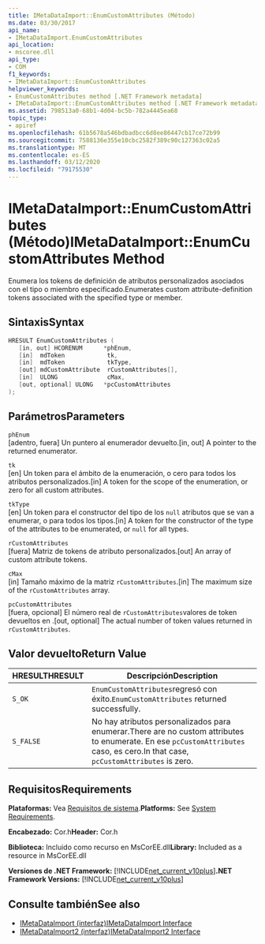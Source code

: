 ```yaml
---
title: IMetaDataImport::EnumCustomAttributes (Método)
ms.date: 03/30/2017
api_name:
- IMetaDataImport.EnumCustomAttributes
api_location:
- mscoree.dll
api_type:
- COM
f1_keywords:
- IMetaDataImport::EnumCustomAttributes
helpviewer_keywords:
- EnumCustomAttributes method [.NET Framework metadata]
- IMetaDataImport::EnumCustomAttributes method [.NET Framework metadata]
ms.assetid: 798513a0-68b1-4d04-bc5b-782a4445ea68
topic_type:
- apiref
ms.openlocfilehash: 61b5678a546bdbadbcc6d8ee86447cb17ce72b99
ms.sourcegitcommit: 7588136e355e10cbc2582f389c90c127363c02a5
ms.translationtype: MT
ms.contentlocale: es-ES
ms.lasthandoff: 03/12/2020
ms.locfileid: "79175530"
---
```

# <a name="imetadataimportenumcustomattributes-method"></a><span data-ttu-id="bebfb-102">IMetaDataImport::EnumCustomAttributes (Método)</span><span class="sxs-lookup"><span data-stu-id="bebfb-102">IMetaDataImport::EnumCustomAttributes Method</span></span>
<span data-ttu-id="bebfb-103">Enumera los tokens de definición de atributos personalizados asociados con el tipo o miembro especificado.</span><span class="sxs-lookup"><span data-stu-id="bebfb-103">Enumerates custom attribute-definition tokens associated with the specified type or member.</span></span>  
  
## <a name="syntax"></a><span data-ttu-id="bebfb-104">Sintaxis</span><span class="sxs-lookup"><span data-stu-id="bebfb-104">Syntax</span></span>  
  
```cpp  
HRESULT EnumCustomAttributes (
   [in, out] HCORENUM      *phEnum,  
   [in]  mdToken            tk,
   [in]  mdToken            tkType,
   [out] mdCustomAttribute  rCustomAttributes[],
   [in]  ULONG              cMax,  
   [out, optional] ULONG   *pcCustomAttributes  
);  
```  
  
## <a name="parameters"></a><span data-ttu-id="bebfb-105">Parámetros</span><span class="sxs-lookup"><span data-stu-id="bebfb-105">Parameters</span></span>  
 `phEnum`  
 <span data-ttu-id="bebfb-106">[adentro, fuera] Un puntero al enumerador devuelto.</span><span class="sxs-lookup"><span data-stu-id="bebfb-106">[in, out] A pointer to the returned enumerator.</span></span>  
  
 `tk`  
 <span data-ttu-id="bebfb-107">[en] Un token para el ámbito de la enumeración, o cero para todos los atributos personalizados.</span><span class="sxs-lookup"><span data-stu-id="bebfb-107">[in] A token for the scope of the enumeration, or zero for all custom attributes.</span></span>  
  
 `tkType`  
 <span data-ttu-id="bebfb-108">[en] Un token para el constructor del tipo de los `null` atributos que se van a enumerar, o para todos los tipos.</span><span class="sxs-lookup"><span data-stu-id="bebfb-108">[in] A token for the constructor of the type of the attributes to be enumerated, or `null` for all types.</span></span>  
  
 `rCustomAttributes`  
 <span data-ttu-id="bebfb-109">[fuera] Matriz de tokens de atributo personalizados.</span><span class="sxs-lookup"><span data-stu-id="bebfb-109">[out] An array of custom attribute tokens.</span></span>  
  
 `cMax`  
 <span data-ttu-id="bebfb-110">[in] Tamaño máximo de la matriz `rCustomAttributes`.</span><span class="sxs-lookup"><span data-stu-id="bebfb-110">[in] The maximum size of the `rCustomAttributes` array.</span></span>  
  
 `pcCustomAttributes`  
 <span data-ttu-id="bebfb-111">[fuera, opcional] El número real de `rCustomAttributes`valores de token devueltos en .</span><span class="sxs-lookup"><span data-stu-id="bebfb-111">[out, optional] The actual number of token values returned in `rCustomAttributes`.</span></span>  
  
## <a name="return-value"></a><span data-ttu-id="bebfb-112">Valor devuelto</span><span class="sxs-lookup"><span data-stu-id="bebfb-112">Return Value</span></span>  
  
|<span data-ttu-id="bebfb-113">HRESULT</span><span class="sxs-lookup"><span data-stu-id="bebfb-113">HRESULT</span></span>|<span data-ttu-id="bebfb-114">Descripción</span><span class="sxs-lookup"><span data-stu-id="bebfb-114">Description</span></span>|  
|-------------|-----------------|  
|`S_OK`|<span data-ttu-id="bebfb-115">`EnumCustomAttributes`regresó con éxito.</span><span class="sxs-lookup"><span data-stu-id="bebfb-115">`EnumCustomAttributes` returned successfully.</span></span>|  
|`S_FALSE`|<span data-ttu-id="bebfb-116">No hay atributos personalizados para enumerar.</span><span class="sxs-lookup"><span data-stu-id="bebfb-116">There are no custom attributes to enumerate.</span></span> <span data-ttu-id="bebfb-117">En ese `pcCustomAttributes` caso, es cero.</span><span class="sxs-lookup"><span data-stu-id="bebfb-117">In that case, `pcCustomAttributes` is zero.</span></span>|  
  
## <a name="requirements"></a><span data-ttu-id="bebfb-118">Requisitos</span><span class="sxs-lookup"><span data-stu-id="bebfb-118">Requirements</span></span>  
 <span data-ttu-id="bebfb-119">**Plataformas:** Vea [Requisitos de sistema](../../../../docs/framework/get-started/system-requirements.md).</span><span class="sxs-lookup"><span data-stu-id="bebfb-119">**Platforms:** See [System Requirements](../../../../docs/framework/get-started/system-requirements.md).</span></span>  
  
 <span data-ttu-id="bebfb-120">**Encabezado:** Cor.h</span><span class="sxs-lookup"><span data-stu-id="bebfb-120">**Header:** Cor.h</span></span>  
  
 <span data-ttu-id="bebfb-121">**Biblioteca:** Incluido como recurso en MsCorEE.dll</span><span class="sxs-lookup"><span data-stu-id="bebfb-121">**Library:** Included as a resource in MsCorEE.dll</span></span>  
  
 <span data-ttu-id="bebfb-122">**Versiones de .NET Framework:** [!INCLUDE[net_current_v10plus](../../../../includes/net-current-v10plus-md.md)]</span><span class="sxs-lookup"><span data-stu-id="bebfb-122">**.NET Framework Versions:** [!INCLUDE[net_current_v10plus](../../../../includes/net-current-v10plus-md.md)]</span></span>  
  
## <a name="see-also"></a><span data-ttu-id="bebfb-123">Consulte también</span><span class="sxs-lookup"><span data-stu-id="bebfb-123">See also</span></span>

- [<span data-ttu-id="bebfb-124">IMetaDataImport (interfaz)</span><span class="sxs-lookup"><span data-stu-id="bebfb-124">IMetaDataImport Interface</span></span>](../../../../docs/framework/unmanaged-api/metadata/imetadataimport-interface.md)
- [<span data-ttu-id="bebfb-125">IMetaDataImport2 (interfaz)</span><span class="sxs-lookup"><span data-stu-id="bebfb-125">IMetaDataImport2 Interface</span></span>](../../../../docs/framework/unmanaged-api/metadata/imetadataimport2-interface.md)
